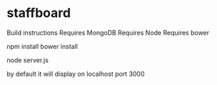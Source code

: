 # staffboard
Build instructions
Requires MongoDB
Requires Node 
Requires bower

npm install
bower install

node server.js

by default it will display on localhost port 3000
